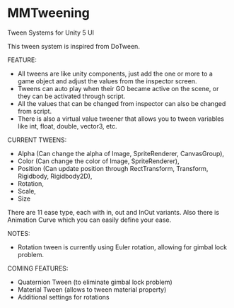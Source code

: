 # MMTweening
Tween Systems for Unity 5 UI

This tween system is inspired from DoTween.

FEATURE:
- All tweens are like unity components, just add the one or more to a game object and adjust the values from the inspector screen.
- Tweens can auto play when their GO became active on the scene, or they can be activated through script.
- All the values that can be changed from inspector can also be changed from script.
- There is also a virtual value tweener that allows you to tween variables like int, float, double, vector3, etc.

CURRENT TWEENS:
- Alpha (Can change the alpha of Image, SpriteRenderer, CanvasGroup),
- Color (Can change the color of Image, SpriteRenderer),
- Position (Can update position through RectTransform, Transform, Rigidbody, Rigidbody2D),
- Rotation,
- Scale,
- Size

There are 11 ease type, each with in, out and InOut variants. Also there is Animation Curve which you can easily define your ease.

NOTES:
- Rotation tween is currently using Euler rotation, allowing for gimbal lock problem.

COMING FEATURES:
 - Quaternion Tween (to eliminate gimbal lock problem)
 - Material Tween (allows to tween material property)
 - Additional settings for rotations
